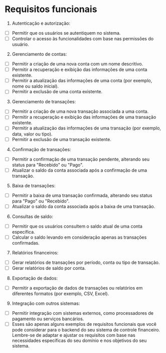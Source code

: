 # Requisitos funcionais

1. Autenticação e autorização:

- [ ] Permitir que os usuários se autentiquem no sistema.
- [ ] Controlar o acesso às funcionalidades com base nas permissões do usuário.

2. Gerenciamento de contas:

- [ ] Permitir a criação de uma nova conta com um nome descritivo.
- [ ] Permitir a recuperação e exibição das informações de uma conta existente.
- [ ] Permitir a atualização das informações de uma conta (por exemplo, nome ou saldo inicial).
- [ ] Permitir a exclusão de uma conta existente.

3. Gerenciamento de transações:

- [ ] Permitir a criação de uma nova transação associada a uma conta.
- [ ] Permitir a recuperação e exibição das informações de uma transação existente.
- [ ] Permitir a atualização das informações de uma transação (por exemplo, data, valor ou tipo).
- [ ] Permitir a exclusão de uma transação existente.

4. Confirmação de transações:

- [ ] Permitir a confirmação de uma transação pendente, alterando seu status para "Recebido" ou "Pago".
- [ ] Atualizar o saldo da conta associada após a confirmação de uma transação.

5. Baixa de transações:

- [ ] Permitir a baixa de uma transação confirmada, alterando seu status para "Pago" ou "Recebido".
- [ ] Atualizar o saldo da conta associada após a baixa de uma transação.

6. Consultas de saldo:

- [ ] Permitir que os usuários consultem o saldo atual de uma conta específica.
- [ ] Calcular o saldo levando em consideração apenas as transações confirmadas.

7. Relatórios financeiros:

- [ ] Gerar relatórios de transações por período, conta ou tipo de transação.
- [ ] Gerar relatórios de saldo por conta.

8. Exportação de dados:

- [ ] Permitir a exportação de dados de transações ou relatórios em diferentes formatos (por exemplo, CSV, Excel).

9. Integração com outros sistemas:

- [ ] Permitir integração com sistemas externos, como processadores de pagamento ou serviços bancários.
- [ ] Esses são apenas alguns exemplos de requisitos funcionais que você pode considerar para o backend do seu sistema de controle financeiro. Lembre-se de adaptar e ajustar os requisitos com base nas necessidades específicas do seu domínio e nos objetivos do seu sistema.
